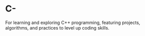 # C-
For learning and exploring C++ programming, featuring projects, algorithms, and practices to level up coding skills.
